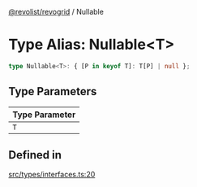 [@revolist/revogrid](README.md) / Nullable

# Type Alias: Nullable\<T\>

```ts
type Nullable<T>: { [P in keyof T]: T[P] | null };
```

## Type Parameters

| Type Parameter |
| ------ |
| `T` |

## Defined in

[src/types/interfaces.ts:20](https://github.com/revolist/revogrid/blob/2a9402fdf050fa45d175b041168181a63cd72777/src/types/interfaces.ts#L20)
